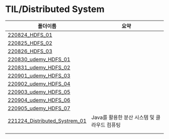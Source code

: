 # TIL/Distributed System

| 폴더이름                                                                                                                           | 요약                          |
| ------------------------------------------------------------------------------------------------------------------------------ | --------------------------- |
| [220824_HDFS_01](https://github.com/seho27060/TIL/tree/master/Distributed-System/220824_HDFS_01)                               |                             |
| [220825_HDFS_02](https://github.com/seho27060/TIL/tree/master/Distributed-System/220825_HDFS_02)                               |                             |
| [220826_HDFS_03](https://github.com/seho27060/TIL/tree/master/Distributed-System/220826_HDFS_03)                               |                             |
| [220830_udemy_HDFS_01](https://github.com/seho27060/TIL/tree/master/Distributed-System/220830_udemy_HDFS_01)                   |                             |
| [220831_udemy_HDFS_02](https://github.com/seho27060/TIL/tree/master/Distributed-System/220831_udemy_HDFS_02)                   |                             |
| [220901_udemy_HDFS_03](https://github.com/seho27060/TIL/tree/master/Distributed-System/220901_udemy_HDFS_03)                   |                             |
| [220902_udemy_HDFS_04](https://github.com/seho27060/TIL/tree/master/Distributed-System/220902_udemy_HDFS_04)                   |                             |
| [220903_udemy_HDFS_05](https://github.com/seho27060/TIL/tree/master/Distributed-System/220903_udemy_HDFS_05)                   |                             |
| [220904_udemy_HDFS_06](https://github.com/seho27060/TIL/tree/master/Distributed-System/220904_udemy_HDFS_06)                   |                             |
| [220905_udemy_HDFS_07](https://github.com/seho27060/TIL/tree/master/Distributed-System/220905_udemy_HDFS_07)                   |                             |
| [221224_Distributed_Systrem_01](https://github.com/seho27060/TIL/tree/master/Distributed-System/221224_Distributed_Systrem_01) | Java를 활용한 분산 시스템 및 클라우드 컴퓨팅 |
|                                                                                                                                |                             |
|                                                                                                                                |                             |
